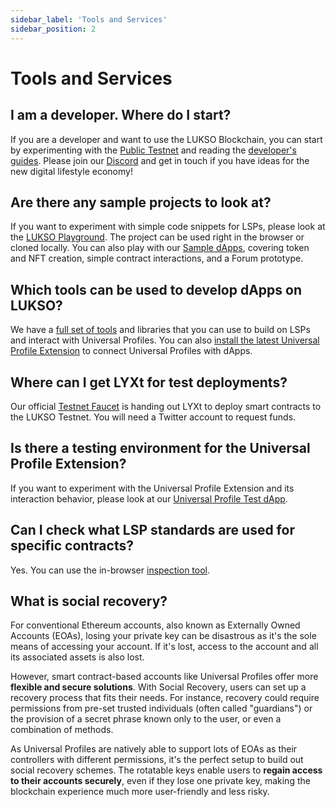 ```yaml
---
sidebar_label: 'Tools and Services'
sidebar_position: 2
---
```


# Tools and Services

## I am a developer. Where do I start?

If you are a developer and want to use the LUKSO Blockchain, you can start by experimenting with the [Public Testnet](../../networks/testnet/parameters.md) and reading the [developer's guides](../../learn/expert-guides/universal-profile/create-profile.md). Please join our [Discord](https://discord.gg/lukso) and get in touch if you have ideas for the new digital lifestyle economy!

## Are there any sample projects to look at?

If you want to experiment with simple code snippets for LSPs, please look at the [LUKSO Playground](https://up-test-dapp.lukso.tech). The project can be used right in the browser or cloned locally. You can also play with our [Sample dApps](https://examples.lukso.tech), covering token and NFT creation, simple contract interactions, and a Forum prototype.

## Which tools can be used to develop dApps on LUKSO?

We have a [full set of tools](../../tools/getting-started/) and libraries that you can use to build on LSPs and interact with Universal Profiles. You can also [install the latest Universal Profile Extension](/install-up-browser-extension) to connect Universal Profiles with dApps.

## Where can I get LYXt for test deployments?

Our official [Testnet Faucet](https://faucet.testnet.lukso.network) is handing out LYXt to deploy smart contracts to the LUKSO Testnet. You will need a Twitter account to request funds.

## Is there a testing environment for the Universal Profile Extension?

If you want to experiment with the Universal Profile Extension and its interaction behavior, please look at our [Universal Profile Test dApp](https://up-test-dapp.lukso.tech).

## Can I check what LSP standards are used for specific contracts?

Yes. You can use the in-browser [inspection tool](https://erc725-inspect.lukso.tech/).

## What is social recovery?

For conventional Ethereum accounts, also known as Externally Owned Accounts (EOAs), losing your private key can be disastrous as it's the sole means of accessing your account. If it's lost, access to the account and all its associated assets is also lost.

However, smart contract-based accounts like Universal Profiles offer more **flexible and secure solutions**. With Social Recovery, users can set up a recovery process that fits their needs. For instance, recovery could require permissions from pre-set trusted individuals (often called "guardians") or the provision of a secret phrase known only to the user, or even a combination of methods.

As Universal Profiles are natively able to support lots of EOAs as their controllers with different permissions, it's the perfect setup to build out social recovery schemes. The rotatable keys enable users to **regain access to their accounts securely**, even if they lose one private key, making the blockchain experience much more user-friendly and less risky.
